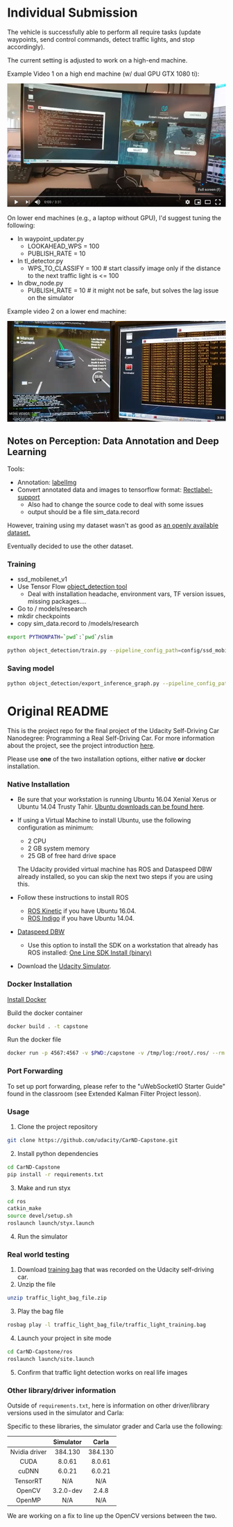 # Individual Submission

The vehicle is successfully able to perform all require tasks (update waypoints, send control commands, detect traffic lights, and stop accordingly).

The current setting is adjusted to work on a high-end machine. 

Example Video 1 on a high end machine (w/ dual GPU GTX 1080 ti):

[![Video](video-high-end.png)](https://www.youtube.com/watch?v=0abNQzqBtQQ)

On lower end machines (e.g., a laptop without GPU), I'd suggest tuning the following:

- In waypoint_updater.py
  - LOOKAHEAD_WPS = 100
  - PUBLISH_RATE = 10
- In tl_detector.py
  - WPS_TO_CLASSIFY = 100 # start classify image only if the distance to the next traffic light is <= 100
- In dbw_node.py
  - PUBLISH_RATE = 10 # it might not be safe, but solves the lag issue on the simulator

Example video 2 on a lower end machine:

[![Video](video.png)](https://youtu.be/vIqzfK5vAFg)

## Notes on Perception: Data Annotation and Deep Learning

Tools:
* Annotation: [labelImg](https://github.com/tzutalin/labelImg)
* Convert annotated data and images to tensorflow format: [Rectlabel-support](https://github.com/ryouchinsa/Rectlabel-support) 
  * Also had to change the source code to deal with some issues
  * output should be a file sim_data.record

However, training using my dataset wasn't as good as [an openly available dataset.](https://drive.google.com/file/d/0B-Eiyn-CUQtxdUZWMkFfQzdObUE/view)

Eventually decided to use the other dataset. 

### Training

* ssd_mobilenet_v1
* Use Tensor Flow [object_detection tool](https://github.com/tensorflow/models/tree/master/research/object_detection)
  * Deal with installation headache, environment vars, TF version issues, missing packages....
* Go to <path>/ models/research
* mkdir checkpoints
* copy sim_data.record to <path>/models/research

```bash
export PYTHONPATH=`pwd`:`pwd`/slim
```



```bash
python object_detection/train.py --pipeline_config_path=config/ssd_mobilenet_v1_coco.config --train_dir=checkpoints/
```

### Saving model

```bash
python object_detection/export_inference_graph.py --pipeline_config_path=config/ssd_mobilenet_v1_coco.config --trained_checkpoint_prefix=checkpoints/model.ckpt-6000 --output_directory=majid_models/
```

# Original README
This is the project repo for the final project of the Udacity Self-Driving Car Nanodegree: Programming a Real Self-Driving Car. For more information about the project, see the project introduction [here](https://classroom.udacity.com/nanodegrees/nd013/parts/6047fe34-d93c-4f50-8336-b70ef10cb4b2/modules/e1a23b06-329a-4684-a717-ad476f0d8dff/lessons/462c933d-9f24-42d3-8bdc-a08a5fc866e4/concepts/5ab4b122-83e6-436d-850f-9f4d26627fd9).

Please use **one** of the two installation options, either native **or** docker installation.

### Native Installation

* Be sure that your workstation is running Ubuntu 16.04 Xenial Xerus or Ubuntu 14.04 Trusty Tahir. [Ubuntu downloads can be found here](https://www.ubuntu.com/download/desktop).
* If using a Virtual Machine to install Ubuntu, use the following configuration as minimum:
  * 2 CPU
  * 2 GB system memory
  * 25 GB of free hard drive space

  The Udacity provided virtual machine has ROS and Dataspeed DBW already installed, so you can skip the next two steps if you are using this.

* Follow these instructions to install ROS
  * [ROS Kinetic](http://wiki.ros.org/kinetic/Installation/Ubuntu) if you have Ubuntu 16.04.
  * [ROS Indigo](http://wiki.ros.org/indigo/Installation/Ubuntu) if you have Ubuntu 14.04.
* [Dataspeed DBW](https://bitbucket.org/DataspeedInc/dbw_mkz_ros)

  * Use this option to install the SDK on a workstation that already has ROS installed: [One Line SDK Install (binary)](https://bitbucket.org/DataspeedInc/dbw_mkz_ros/src/81e63fcc335d7b64139d7482017d6a97b405e250/ROS_SETUP.md?fileviewer=file-view-default)
* Download the [Udacity Simulator](https://github.com/udacity/CarND-Capstone/releases).

### Docker Installation
[Install Docker](https://docs.docker.com/engine/installation/)

Build the docker container
```bash
docker build . -t capstone
```

Run the docker file
```bash
docker run -p 4567:4567 -v $PWD:/capstone -v /tmp/log:/root/.ros/ --rm -it capstone
```

### Port Forwarding
To set up port forwarding, please refer to the "uWebSocketIO Starter Guide" found in the classroom (see Extended Kalman Filter Project lesson).

### Usage

1. Clone the project repository
```bash
git clone https://github.com/udacity/CarND-Capstone.git
```

2. Install python dependencies
```bash
cd CarND-Capstone
pip install -r requirements.txt
```
3. Make and run styx
```bash
cd ros
catkin_make
source devel/setup.sh
roslaunch launch/styx.launch
```
4. Run the simulator

### Real world testing
1. Download [training bag](https://s3-us-west-1.amazonaws.com/udacity-selfdrivingcar/traffic_light_bag_file.zip) that was recorded on the Udacity self-driving car.
2. Unzip the file
```bash
unzip traffic_light_bag_file.zip
```
3. Play the bag file
```bash
rosbag play -l traffic_light_bag_file/traffic_light_training.bag
```
4. Launch your project in site mode
```bash
cd CarND-Capstone/ros
roslaunch launch/site.launch
```
5. Confirm that traffic light detection works on real life images

### Other library/driver information
Outside of `requirements.txt`, here is information on other driver/library versions used in the simulator and Carla:

Specific to these libraries, the simulator grader and Carla use the following:

|               | Simulator |  Carla  |
| :-----------: | :-------: | :-----: |
| Nvidia driver |  384.130  | 384.130 |
|     CUDA      |  8.0.61   | 8.0.61  |
|     cuDNN     |  6.0.21   | 6.0.21  |
|   TensorRT    |    N/A    |   N/A   |
|    OpenCV     | 3.2.0-dev |  2.4.8  |
|    OpenMP     |    N/A    |   N/A   |

We are working on a fix to line up the OpenCV versions between the two.
